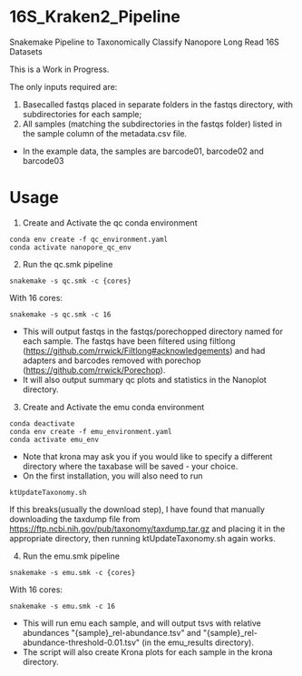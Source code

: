 # 16S_Kraken2_Pipeline
Snakemake Pipeline to Taxonomically Classify Nanopore Long Read 16S Datasets

This is a Work in Progress.

The only inputs required are:
1. Basecalled fastqs placed in separate folders in the fastqs directory, with subdirectories for each sample;
2. All samples (matching the subdirectories in the fastqs folder) listed in the sample column of the metadata.csv file.
* In the example data, the samples are barcode01, barcode02 and barcode03

# Usage

1. Create and Activate the qc conda environment

```console
conda env create -f qc_environment.yaml
conda activate nanopore_qc_env
```

2. Run the qc.smk pipeline

```console
snakemake -s qc.smk -c {cores}
```
With 16 cores:
```console
snakemake -s qc.smk -c 16
```

* This will output fastqs in the fastqs/porechopped directory named for each sample. The fastqs have been filtered using filtlong (https://github.com/rrwick/Filtlong#acknowledgements) and had adapters and barcodes removed with porechop (https://github.com/rrwick/Porechop).
* It will also output summary qc plots and statistics in the Nanoplot directory.

3. Create and Activate the emu conda environment

```console
conda deactivate
conda env create -f emu_environment.yaml
conda activate emu_env
```

* Note that krona may ask you if you would like to specify a different directory where the taxabase will be saved - your choice.
* On the first installation, you will also need to run

```console
ktUpdateTaxonomy.sh
```

If this breaks(usually the download step), I have found that manually downloading the taxdump file from https://ftp.ncbi.nih.gov/pub/taxonomy/taxdump.tar.gz and placing it in the appropriate directory, then running ktUpdateTaxonomy.sh again works.

4. Run the emu.smk pipeline

```console
snakemake -s emu.smk -c {cores}
```
With 16 cores:
```console
snakemake -s emu.smk -c 16
```

* This will run emu each sample, and will output tsvs with relative abundances "{sample}_rel-abundance.tsv" and "{sample}_rel-abundance-threshold-0.01.tsv" (in the emu_results directory).
* The script will also create Krona plots for each sample in the krona directory.

